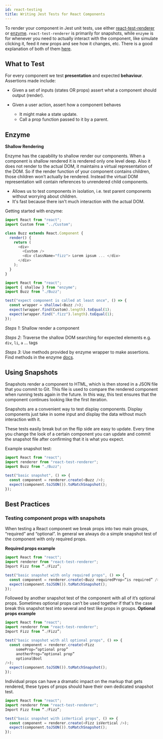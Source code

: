 ```yaml
---
id: react-testing
title: Writing Jest Tests for React Components
---
```

    
To render your component in Jest unit tests, use either [react-test-renderer](https://reactjs.org/docs/test-renderer.html) or [enzyme](http://airbnb.io/enzyme/index.html#enzyme). `react-test-renderer` is primarily for snapshots, while `enzyme` is for whenever you need to actually interact with the component, like simulate clicking it, feed it new props and see how it changes, etc. There is a good explanation of both of them [here](https://facebook.github.io/jest/docs/en/tutorial-react.html).

## What to Test

For every component we test **presentation** and expected **behaviour**. Assertions made include:

- Given a set of inputs (states OR props) assert what a component should output (render).

- Given a user action, assert how a component behaves
  - It might make a state update.
  - Call a prop function passed to it by a parent.

## Enzyme

**Shallow Rendering**

Enzyme has the capability to shallow render our components. When a component is shallow rendered it is rendered only one level deep. Also it does not render to the actual DOM, it maintains a virtual representation of the DOM. So if the render function of your component contains children, those children won't actually be rendered. Instead the virtual DOM representation will contain references to unrendered child components.

- Allows us to test components in isolation, i.e. test parent components without worrying about children.
- It's fast because there isn't much interaction with the actual DOM.

Getting started with enzyme:

```js
import React from "react";
import Custom from "../Custom";

class Buzz extends React.Component {
  render() {
    return (
      <div>
        <Custom />
        <div className="fizz"> Lorem ipsum ... </div>
      </div>
    );
  }
}
```

```js
import React from "react";
import { shallow } from "enzyme";
import Buzz from "./Buzz";

test("expect component is called at least once", () => {
  const wrapper = shallow(<Buzz />);
  expect(wrapper.find(Custom).length).toEqual(1);
  expect(wrapper.find(".fizz").length).toEqual(1);
});
```

_Steps 1_: Shallow render a component

_Steps 2_: Traverse the shallow DOM searching for expected elements e.g. `div`, `li`, `a` ... tags

_Steps 3_: Use methods provided by enzyme wrapper to make assertions. Find methods in the enzyme [docs](http://airbnb.io/enzyme/docs/api/shallow.html#shallow-rendering-api).

## Using Snapshots

Snapshots render a component to HTML, which is then stored in a JSON file that you commit to Git. This file is used to compare the rendered component when running tests again in the future. In this way, this test ensures that the component continues looking like the first iteration.

Snapshots are a convenient way to test display components. Display components just take in some input and display the data without much interaction with it.

These tests easily break but on the flip side are easy to update. Every time you change the look of a certain component you can update and commit the snapshot file after confirming that it is what you expect.

Example snapshot test:

```js
import React from "react";
import renderer from "react-test-renderer";
import Buzz from "./Buzz";

test("basic snapshot", () => {
  const component = renderer.create(<Buzz />);
  expect(component.toJSON()).toMatchSnapshot();
});
```

## Best Practices

### Testing component props with snapshots
When testing a React component we break props into two main groups, “required” and “optional”. In general we always do a simple snapshot test of the component with only required props.

**Required props example**
```js
import React from "react";
import renderer from "react-test-renderer";
Import Fizz from “./Fizz”;

test("basic snapshot with only required props", () => {
  const component = renderer.create(<Buzz requiredProp=”is required” />);
  expect(component.toJSON()).toMatchSnapshot();
});
```

Followed by another snapshot test of the component with all of it’s optional props. Sometimes optional props can’t be used together if that's the case break this snapshot test into several and test like props in groups.
**Optional props example**
```js
import React from "react";
import renderer from "react-test-renderer";
Import Fizz from “./Fizz”;

test("basic snapshot with all optional props", () => {
  const component = renderer.create(<Fizz 
     someProp=”optional prop”
     anotherProp=”optional prop”
     optionalBool
/>);
  expect(component.toJSON()).toMatchSnapshot();
});
```

Individual props can have a dramatic impact on the markup that gets rendered, these types of props should have their own dedicated snapshot test.

```js
import React from "react";
import renderer from "react-test-renderer";
Import Fizz from “./Fizz”;

test("basic snapshot with isVertical props", () => {
  const component = renderer.create(<Fizz isVertical />);
  expect(component.toJSON()).toMatchSnapshot();
});
```
